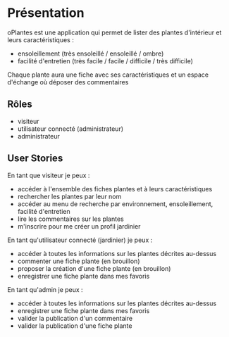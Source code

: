 # Présentation

oPlantes est une application qui permet de lister des plantes d'intérieur et leurs caractéristiques : 
- ensoleillement (très ensoleillé / ensoleillé / ombre)
- facilité d'entretien (très facile / facile / difficile / très difficile)

Chaque plante aura une fiche avec ses caractéristiques et un espace d'échange où déposer des commentaires


## Rôles

- visiteur
- utilisateur connecté (administrateur)
- administrateur


## User Stories

En tant que visiteur je peux :
- accéder à l'ensemble des fiches plantes et à leurs caractéristiques
- rechercher les plantes par leur nom
- accéder au menu de recherche par environnement, ensoleillement, facilité d'entretien
- lire les commentaires sur les plantes
- m'inscrire pour me créer un profil jardinier

En tant qu'utilisateur connecté (jardinier) je peux :
- accéder à toutes les informations sur les plantes décrites au-dessus
- commenter une fiche plante (en brouillon)
- proposer la création d'une fiche plante (en brouillon)
- enregistrer une fiche plante dans mes favoris

En tant qu'admin je peux :
- accéder à toutes les informations sur les plantes décrites au-dessus
- enregistrer une fiche plante dans mes favoris
- valider la publication d'un commentaire
- valider la publication d'une fiche plante